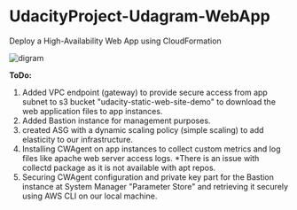 # UdacityProject-Udagram-WebApp
Deploy a High-Availability Web App using CloudFormation

![digram](https://github.com/mo-qassem/UdacityProject-Udagram-WebApp/blob/d4565ed2ba9f4468a0d243bca71e18c94e30819a/Diagram.png)

 **ToDo:**

  1. Added VPC endpoint (gateway) to provide secure access from app subnet to s3 bucket "udacity-static-web-site-demo" to download the web application files to app instances.
  2. Added Bastion instance for management purposes.
  3. created ASG with a dynamic scaling policy (simple scaling) to add elasticity to our infrastructure.
  4. Installing CWAgent on app instances to collect custom metrics and log files like apache web server access logs.
     *There is an issue with collectd package as it is not available with apt repos.
  5. Securing CWAgent configuration and private key part for the Bastion instance at System Manager "Parameter Store" and retrieving it securely using AWS CLI on our local machine.
